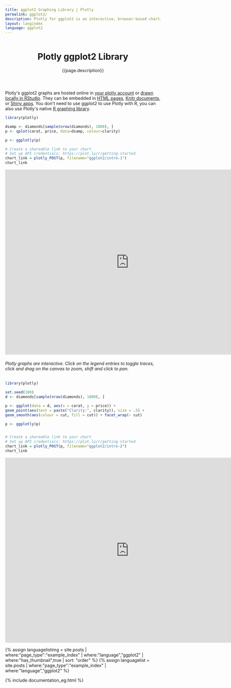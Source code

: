 ```yaml
---
title: ggplot2 Graphing Library | Plotly
permalink: ggplot2/
description: Plotly for ggplot2 is an interactive, browser-based charting library built on Plotly's open source javascript graphing library, plotly.js. It works entirely locally, through the HTML widgets framework.
layout: langindex
language: ggplot2
---
```


<header class="--welcome">
  <div class="--welcome-body">
    <!--div.--wrap-inner-->
    <div class="--title">
      <div class="--category-img"><img src="https://images.plot.ly/language-icons/api-home/ggplot2-logo.png" alt=""></div>
      <div class="--body">
        <h1>Plotly ggplot2 Library</h1>
        <p>{{page.description}}</consectetur>
        </p>
      </div>
    </div>
  </div>
</header>

<div>
<p>
Plotly's ggplot2 graphs are hosted online in <a href="https://plot.ly/plans">your plotly account</a> or <a href="https://plot.ly/r/offline">drawn locally in RStudio</a>. They can be embedded in <a href="https://plot.ly/r/dashboards">HTML pages</a>, <a href="https://plot.ly/r/knitr">Knitr documents</a>, or <a href="https://plot.ly/r/shiny-tutorial">Shiny apps</a>. You don't need to use ggplot2 to use Plotly with R, you can also use Plotly's native <a href="https://plot.ly/r/">R graphing library</a>.
</p>
</div>

```r
library(plotly)

dsamp <- diamonds[sample(nrow(diamonds), 1000), ]
p <- qplot(carat, price, data=dsamp, colour=clarity)

p <- ggplotly(p)

# Create a shareable link to your chart
# Set up API credentials: https://plot.ly/r/getting-started
chart_link = plotly_POST(p, filename="ggplot2/intro-1")
chart_link
```

<iframe src="https://plot.ly/~RPlotBot/4257.embed" width="800" height="600" id="igraph" scrolling="no" seamless="seamless" frameBorder="0"> </iframe>

<h6>Plotly graphs are interactive. Click on the legend entries to toggle traces, click and drag on the canvas to zoom, shift and click to pan.</h6>

```r
library(plotly)

set.seed(100)
d <- diamonds[sample(nrow(diamonds), 1000), ]

p <- ggplot(data = d, aes(x = carat, y = price)) +
geom_point(aes(text = paste("Clarity:", clarity)), size = .5) +
geom_smooth(aes(colour = cut, fill = cut)) + facet_wrap(~ cut)

p <- ggplotly(p)


# Create a shareable link to your chart
# Set up API credentials: https://plot.ly/r/getting-started
chart_link = plotly_POST(p, filename="ggplot2/intro-2")
chart_link
```

<iframe src="https://plot.ly/~RPlotBot/4259.embed" width="800" height="600" id="igraph" scrolling="no" seamless="seamless" frameBorder="0"> </iframe>


{% assign languagelistimg = site.posts | where:"page_type":"example_index" | where:"language","ggplot2"  | where:"has_thumbnail",true | sort: "order"  %}
{% assign languagelist = site.posts | where:"page_type":"example_index" | where:"language","ggplot2" %}

{% include documentation_eg.html %}
